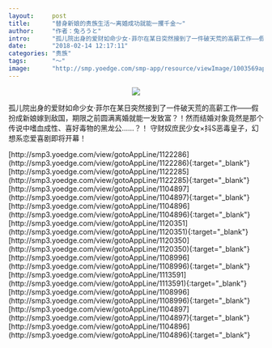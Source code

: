 ```yaml
---
layout:     post
title:      "替身新娘的贵族生活～离婚成功就能一攫千金～"
author:     "作者：兔ろうと"
intro:      "孤儿院出身的爱财如命少女·菲尔在某日突然接到了一件破天荒的高薪工作——假扮成新娘嫁到敌国，期限之前圆满离婚就能一发致富？！然而结婚对象竟然是那个传说中嗜血成性、喜好毒物的黑龙公……？！ 守财奴庶民少女×抖S恶毒皇子，幻想系恋爱喜剧即将开幕！"
date:       "2018-02-14 12:17:11"
categories: "贵族"
tags:       "～"
image:      "http://smp.yoedge.com/smp-app/resource/viewImage/1003569appline.png"
---
```

<div style="text-align: center">
<p><img src="http://smp.yoedge.com/smp-app/resource/viewImage/1003569appline.png"/></p>
</div>
<p class="post-meta">
<span>孤儿院出身的爱财如命少女·菲尔在某日突然接到了一件破天荒的高薪工作——假扮成新娘嫁到敌国，期限之前圆满离婚就能一发致富？！然而结婚对象竟然是那个传说中嗜血成性、喜好毒物的黑龙公……？！ 守财奴庶民少女×抖S恶毒皇子，幻想系恋爱喜剧即将开幕！</span>
</p>
[http://smp3.yoedge.com/view/gotoAppLine/1122286](http://smp3.yoedge.com/view/gotoAppLine/1122286){:target="_blank"}
[http://smp3.yoedge.com/view/gotoAppLine/1122285](http://smp3.yoedge.com/view/gotoAppLine/1122285){:target="_blank"}
[http://smp3.yoedge.com/view/gotoAppLine/1104897](http://smp3.yoedge.com/view/gotoAppLine/1104897){:target="_blank"}
[http://smp3.yoedge.com/view/gotoAppLine/1104896](http://smp3.yoedge.com/view/gotoAppLine/1104896){:target="_blank"}
[http://smp3.yoedge.com/view/gotoAppLine/1120351](http://smp3.yoedge.com/view/gotoAppLine/1120351){:target="_blank"}
[http://smp3.yoedge.com/view/gotoAppLine/1120350](http://smp3.yoedge.com/view/gotoAppLine/1120350){:target="_blank"}
[http://smp3.yoedge.com/view/gotoAppLine/1108996](http://smp3.yoedge.com/view/gotoAppLine/1108996){:target="_blank"}
[http://smp3.yoedge.com/view/gotoAppLine/1113591](http://smp3.yoedge.com/view/gotoAppLine/1113591){:target="_blank"}
[http://smp3.yoedge.com/view/gotoAppLine/1108996](http://smp3.yoedge.com/view/gotoAppLine/1108996){:target="_blank"}
[http://smp3.yoedge.com/view/gotoAppLine/1104897](http://smp3.yoedge.com/view/gotoAppLine/1104897){:target="_blank"}
[http://smp3.yoedge.com/view/gotoAppLine/1104896](http://smp3.yoedge.com/view/gotoAppLine/1104896){:target="_blank"}



